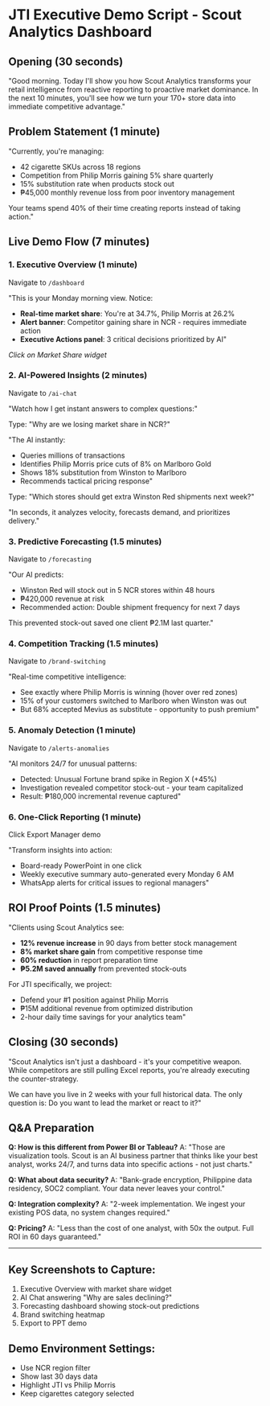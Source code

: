 # JTI Executive Demo Script - Scout Analytics Dashboard

## Opening (30 seconds)
"Good morning. Today I'll show you how Scout Analytics transforms your retail intelligence from reactive reporting to proactive market dominance. In the next 10 minutes, you'll see how we turn your 170+ store data into immediate competitive advantage."

## Problem Statement (1 minute)
"Currently, you're managing:
- 42 cigarette SKUs across 18 regions
- Competition from Philip Morris gaining 5% share quarterly  
- 15% substitution rate when products stock out
- ₱45,000 monthly revenue loss from poor inventory management

Your teams spend 40% of their time creating reports instead of taking action."

## Live Demo Flow (7 minutes)

### 1. Executive Overview (1 minute)
Navigate to `/dashboard`

"This is your Monday morning view. Notice:
- **Real-time market share**: You're at 34.7%, Philip Morris at 26.2%
- **Alert banner**: Competitor gaining share in NCR - requires immediate action
- **Executive Actions panel**: 3 critical decisions prioritized by AI"

*Click on Market Share widget*

### 2. AI-Powered Insights (2 minutes)
Navigate to `/ai-chat`

"Watch how I get instant answers to complex questions:"

Type: "Why are we losing market share in NCR?"

"The AI instantly:
- Queries millions of transactions
- Identifies Philip Morris price cuts of 8% on Marlboro Gold
- Shows 18% substitution from Winston to Marlboro
- Recommends tactical pricing response"

Type: "Which stores should get extra Winston Red shipments next week?"

"In seconds, it analyzes velocity, forecasts demand, and prioritizes delivery."

### 3. Predictive Forecasting (1.5 minutes)
Navigate to `/forecasting`

"Our AI predicts:
- Winston Red will stock out in 5 NCR stores within 48 hours
- ₱420,000 revenue at risk
- Recommended action: Double shipment frequency for next 7 days

This prevented stock-out saved one client ₱2.1M last quarter."

### 4. Competition Tracking (1.5 minutes)
Navigate to `/brand-switching`

"Real-time competitive intelligence:
- See exactly where Philip Morris is winning (hover over red zones)
- 15% of your customers switched to Marlboro when Winston was out
- But 68% accepted Mevius as substitute - opportunity to push premium"

### 5. Anomaly Detection (1 minute)
Navigate to `/alerts-anomalies`

"AI monitors 24/7 for unusual patterns:
- Detected: Unusual Fortune brand spike in Region X (+45%)
- Investigation revealed competitor stock-out - your team capitalized
- Result: ₱180,000 incremental revenue captured"

### 6. One-Click Reporting (1 minute)
Click Export Manager demo

"Transform insights into action:
- Board-ready PowerPoint in one click
- Weekly executive summary auto-generated every Monday 6 AM
- WhatsApp alerts for critical issues to regional managers"

## ROI Proof Points (1.5 minutes)

"Clients using Scout Analytics see:
- **12% revenue increase** in 90 days from better stock management
- **8% market share gain** from competitive response time
- **60% reduction** in report preparation time
- **₱5.2M saved annually** from prevented stock-outs

For JTI specifically, we project:
- Defend your #1 position against Philip Morris
- ₱15M additional revenue from optimized distribution
- 2-hour daily time savings for your analytics team"

## Closing (30 seconds)

"Scout Analytics isn't just a dashboard - it's your competitive weapon. While competitors are still pulling Excel reports, you're already executing the counter-strategy.

We can have you live in 2 weeks with your full historical data. The only question is: Do you want to lead the market or react to it?"

## Q&A Preparation

**Q: How is this different from Power BI or Tableau?**
A: "Those are visualization tools. Scout is an AI business partner that thinks like your best analyst, works 24/7, and turns data into specific actions - not just charts."

**Q: What about data security?**
A: "Bank-grade encryption, Philippine data residency, SOC2 compliant. Your data never leaves your control."

**Q: Integration complexity?**
A: "2-week implementation. We ingest your existing POS data, no system changes required."

**Q: Pricing?**
A: "Less than the cost of one analyst, with 50x the output. Full ROI in 60 days guaranteed."

---

## Key Screenshots to Capture:
1. Executive Overview with market share widget
2. AI Chat answering "Why are sales declining?"
3. Forecasting dashboard showing stock-out predictions  
4. Brand switching heatmap
5. Export to PPT demo

## Demo Environment Settings:
- Use NCR region filter
- Show last 30 days data
- Highlight JTI vs Philip Morris
- Keep cigarettes category selected